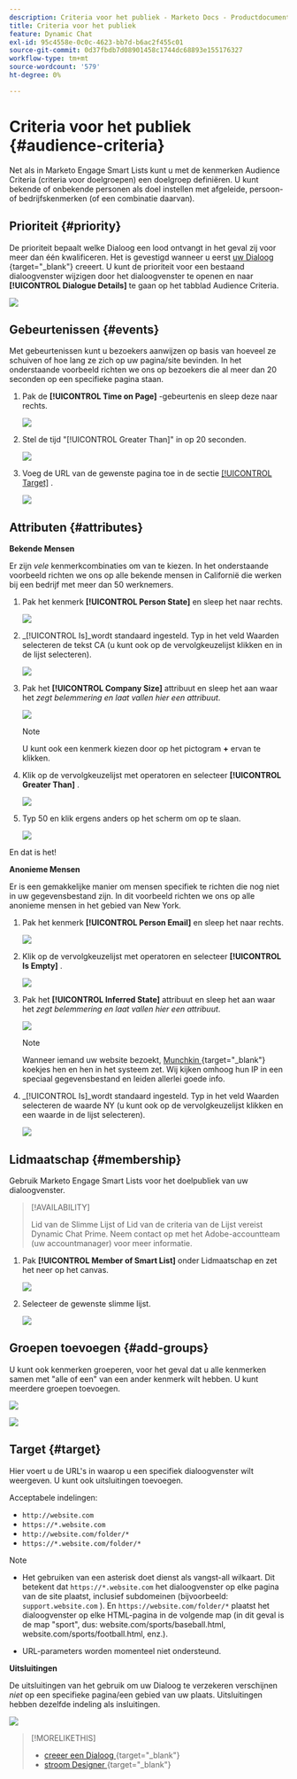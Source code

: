 ```yaml
---
description: Criteria voor het publiek - Marketo Docs - Productdocumentatie
title: Criteria voor het publiek
feature: Dynamic Chat
exl-id: 95c4558e-0c0c-4623-bb7d-b6ac2f455c01
source-git-commit: 0d37fbdb7d08901458c1744dc68893e155176327
workflow-type: tm+mt
source-wordcount: '579'
ht-degree: 0%

---
```


# Criteria voor het publiek {#audience-criteria}

Net als in Marketo Engage Smart Lists kunt u met de kenmerken Audience Criteria (criteria voor doelgroepen) een doelgroep definiëren. U kunt bekende of onbekende personen als doel instellen met afgeleide, persoon- of bedrijfskenmerken (of een combinatie daarvan).

## Prioriteit {#priority}

De prioriteit bepaalt welke Dialoog een lood ontvangt in het geval zij voor meer dan één kwalificeren. Het is gevestigd wanneer u eerst [ uw Dialoog ](/help/marketo/product-docs/demand-generation/dynamic-chat/automated-chat/create-a-dialogue.md){target="_blank"} creeert. U kunt de prioriteit voor een bestaand dialoogvenster wijzigen door het dialoogvenster te openen en naar **[!UICONTROL Dialogue Details]** te gaan op het tabblad Audience Criteria.

![](assets/audience-criteria-1.png)

## Gebeurtenissen {#events}

Met gebeurtenissen kunt u bezoekers aanwijzen op basis van hoeveel ze schuiven of hoe lang ze zich op uw pagina/site bevinden. In het onderstaande voorbeeld richten we ons op bezoekers die al meer dan 20 seconden op een specifieke pagina staan.

1. Pak de **[!UICONTROL Time on Page]** -gebeurtenis en sleep deze naar rechts.

   ![](assets/audience-criteria-3.png)

1. Stel de tijd &quot;[!UICONTROL Greater Than]&quot; in op 20 seconden.

   ![](assets/audience-criteria-4.png)

1. Voeg de URL van de gewenste pagina toe in de sectie [[!UICONTROL Target]](#target) .

   ![](assets/audience-criteria-5.png)

## Attributen {#attributes}

**Bekende Mensen**

Er zijn _vele_ kenmerkcombinaties om van te kiezen. In het onderstaande voorbeeld richten we ons op alle bekende mensen in Californië die werken bij een bedrijf met meer dan 50 werknemers.

1. Pak het kenmerk **[!UICONTROL Person State]** en sleep het naar rechts.

   ![](assets/audience-criteria-7.png)

1. _[!UICONTROL Is]_wordt standaard ingesteld. Typ in het veld Waarden selecteren de tekst CA (u kunt ook op de vervolgkeuzelijst klikken en in de lijst selecteren).

   ![](assets/audience-criteria-8.png)

1. Pak het **[!UICONTROL Company Size]** attribuut en sleep het aan waar het _zegt belemmering en laat vallen hier een attribuut_.

   ![](assets/audience-criteria-9.png)

   >[!NOTE]
   >
   >U kunt ook een kenmerk kiezen door op het pictogram **+** ervan te klikken.

1. Klik op de vervolgkeuzelijst met operatoren en selecteer **[!UICONTROL Greater Than]** .

   ![](assets/audience-criteria-10.png)

1. Typ 50 en klik ergens anders op het scherm om op te slaan.

   ![](assets/audience-criteria-11.png)

En dat is het!

**Anonieme Mensen**

Er is een gemakkelijke manier om mensen specifiek te richten die nog niet in uw gegevensbestand zijn. In dit voorbeeld richten we ons op alle anonieme mensen in het gebied van New York.

1. Pak het kenmerk **[!UICONTROL Person Email]** en sleep het naar rechts.

   ![](assets/audience-criteria-12.png)

1. Klik op de vervolgkeuzelijst met operatoren en selecteer **[!UICONTROL Is Empty]** .

   ![](assets/audience-criteria-13.png)

1. Pak het **[!UICONTROL Inferred State]** attribuut en sleep het aan waar het _zegt belemmering en laat vallen hier een attribuut_.

   ![](assets/audience-criteria-14.png)

   >[!NOTE]
   >
   >Wanneer iemand uw website bezoekt, [ Munchkin ](/help/marketo/product-docs/administration/additional-integrations/add-munchkin-tracking-code-to-your-website.md){target="_blank"} koekjes hen en hen in het systeem zet. Wij kijken omhoog hun IP in een speciaal gegevensbestand en leiden allerlei goede info.

1. _[!UICONTROL Is]_wordt standaard ingesteld. Typ in het veld Waarden selecteren de waarde NY (u kunt ook op de vervolgkeuzelijst klikken en een waarde in de lijst selecteren).

   ![](assets/audience-criteria-15.png)

## Lidmaatschap {#membership}

Gebruik Marketo Engage Smart Lists voor het doelpubliek van uw dialoogvenster.

>[!AVAILABILITY]
>
>Lid van de Slimme Lijst of Lid van de criteria van de Lijst vereist Dynamic Chat Prime. Neem contact op met het Adobe-accountteam (uw accountmanager) voor meer informatie.

1. Pak **[!UICONTROL Member of Smart List]** onder Lidmaatschap en zet het neer op het canvas.

   ![](assets/audience-criteria-15a.png)

1. Selecteer de gewenste slimme lijst.

   ![](assets/audience-criteria-15b.png)

## Groepen toevoegen {#add-groups}

U kunt ook kenmerken groeperen, voor het geval dat u alle kenmerken samen met &quot;alle of een&quot; van een ander kenmerk wilt hebben. U kunt meerdere groepen toevoegen.

![](assets/audience-criteria-16.png)

![](assets/audience-criteria-17.png)

## Target {#target}

Hier voert u de URL&#39;s in waarop u een specifiek dialoogvenster wilt weergeven. U kunt ook uitsluitingen toevoegen.

Acceptabele indelingen:

* `http://website.com`
* `https://*.website.com`
* `http://website.com/folder/*`
* `https://*.website.com/folder/*`

>[!NOTE]
>
>* Het gebruiken van een asterisk doet dienst als vangst-all wilkaart. Dit betekent dat `https://*.website.com` het dialoogvenster op elke pagina van de site plaatst, inclusief subdomeinen (bijvoorbeeld: `support.website.com` ). En `https://website.com/folder/*` plaatst het dialoogvenster op elke HTML-pagina in de volgende map (in dit geval is de map &quot;sport&quot;, dus: website.com/sports/baseball.html, website.com/sports/football.html, enz.).
>
>* URL-parameters worden momenteel niet ondersteund.

**Uitsluitingen**

De uitsluitingen van het gebruik om uw Dialoog te verzekeren verschijnen _niet_ op een specifieke pagina/een gebied van uw plaats. Uitsluitingen hebben dezelfde indeling als insluitingen.

![](assets/audience-criteria-18.png)

>[!MORELIKETHIS]
>
>* [ creeer een Dialoog ](/help/marketo/product-docs/demand-generation/dynamic-chat/automated-chat/create-a-dialogue.md){target="_blank"}
>* [ stroom Designer ](/help/marketo/product-docs/demand-generation/dynamic-chat/automated-chat/stream-designer.md){target="_blank"}
